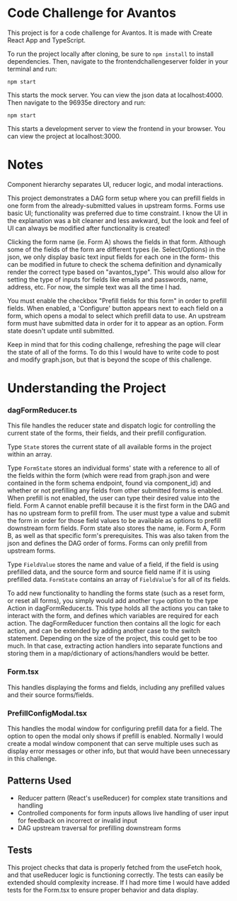 # Code Challenge for Avantos

This project is for a code challenge for Avantos. It is made with Create React App and TypeScript.

To run the project locally after cloning, be sure to `npm install` to install dependencies. Then, navigate to the frontendchallengeserver folder in your terminal and run:

`npm start`

This starts the mock server. You can view the json data at localhost:4000. Then navigate to the 96935e directory and run:

`npm start`

This starts a development server to view the frontend in your browser. You can view the project at localhost:3000.

# Notes

Component hierarchy separates UI, reducer logic, and modal interactions.

This project demonstrates a DAG form setup where you can prefill fields in one form from the already-submitted values in upstream forms. Forms use basic UI; functionality was preferred due to time constraint. I know the UI in the explanation was a bit cleaner and less awkward, but the look and feel of UI can always be modified after functionality is created!

Clicking the form name (ie. Form A) shows the fields in that form. Although some of the fields of the form are different types (ie. Select/Options) in the json, we only display basic text input fields for each one in the form- this can be modified in future to check the schema definition and dynamically render the correct type based on "avantos_type". This would also allow for setting the type of inputs for fields like emails and passwords, name, address, etc. For now, the simple text was all the time I had.

You must enable the checkbox "Prefill fields for this form" in order to prefill fields. When enabled, a 'Configure' button appears next to each field on a form, which opens a modal to select which prefill data to use. An upstream form must have submitted data in order for it to appear as an option. Form state doesn't update until submitted.

Keep in mind that for this coding challenge, refreshing the page will clear the state of all of the forms. To do this I would have to write code to post and modify graph.json, but that is beyond the scope of this challenge.

# Understanding the Project

### dagFormReducer.ts

This file handles the reducer state and dispatch logic for controlling the current state of the forms, their fields, and their prefill configuration.

Type `State` stores the current state of all available forms in the project within an array.

Type `FormState` stores an individual forms' state with a reference to all of the fields within the form (which were read from graph.json and were contained in the form schema endpoint, found via component_id) and whether or not prefilling any fields from other submitted forms is enabled. When prefill is not enabled, the user can type their desired value into the field. Form A cannot enable prefill because it is the first form in the DAG and has no upstream form to prefill from. The user must type a value and submit the form in order for those field values to be available as options to prefill downstream form fields.
Form state also stores the name, ie. Form A, Form B, as well as that specific form's prerequisites. This was also taken from the json and defines the DAG order of forms. Forms can only prefill from upstream forms.

Type `FieldValue` stores the name and value of a field, if the field is using prefilled data, and the source form and source field name if it is using prefilled data. `FormState` contains an array of `FieldValue`'s for all of its fields.

To add new functionality to handling the forms state (such as a reset form, or reset all forms), you simply would add another `type` option to the type Action in dagFormReducer.ts. This type holds all the actions you can take to interact with the form, and defines which variables are required for each action. The dagFormReducer function then contains all the logic for each action, and can be extended by adding another case to the switch statement. Depending on the size of the project, this could get to be too much. In that case, extracting action handlers into separate functions and storing them in a map/dictionary of actions/handlers would be better.

### Form.tsx

This handles displaying the forms and fields, including any prefilled values and their source forms/fields.

### PrefillConfigModal.tsx

This handles the modal window for configuring prefill data for a field. The option to open the modal only shows if prefill is enabled. Normally I would create a modal window component that can serve multiple uses such as display error messages or other info, but that would have been unnecessary in this challenge.

## Patterns Used

- Reducer pattern (React's useReducer) for complex state transitions and handling
- Controlled components for form inputs allows live handling of user input for feedback on incorrect or invalid input
- DAG upstream traversal for prefilling downstream forms

## Tests

This project checks that data is properly fetched from the useFetch hook, and that useReducer logic is functioning correctly. The tests can easily be extended should complexity increase. If I had more time I would have added tests for the Form.tsx to ensure proper behavior and data display.
